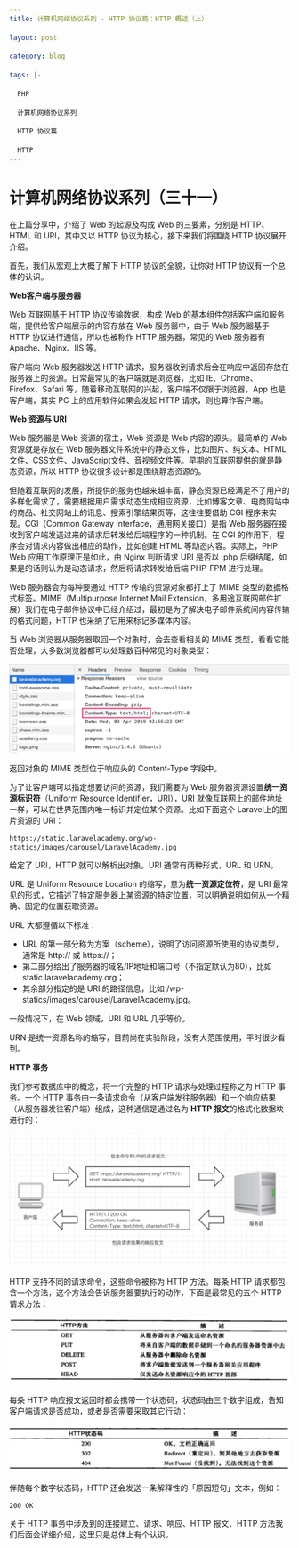 ```yaml
---
title: 计算机网络协议系列 - HTTP 协议篇：HTTP 概述（上）

layout: post

category: blog

tags: |-

  PHP

  计算机网络协议系列
  
  HTTP 协议篇

  HTTP
---
```




# 计算机网络协议系列（三十一）



在上篇分享中，介绍了 Web 的起源及构成 Web 的三要素，分别是 HTTP、HTML 和 URI，其中又以 HTTP 协议为核心，接下来我们将围绕 HTTP 协议展开介绍。

首先，我们从宏观上大概了解下 HTTP 协议的全貌，让你对 HTTP 协议有一个总体的认识。

**Web客户端与服务器**

Web 互联网基于 HTTP 协议传输数据，构成 Web 的基本组件包括客户端和服务端，提供给客户端展示的内容存放在 Web 服务器中，由于 Web 服务器基于 HTTP 协议进行通信，所以也被称作 HTTP 服务器，常见的 Web 服务器有 Apache、Nginx、IIS 等。

客户端向 Web 服务器发送 HTTP 请求，服务器收到请求后会在响应中返回存放在服务器上的资源。日常最常见的客户端就是浏览器，比如 IE、Chrome、Firefox、Safari 等，随着移动互联网的兴起，客户端不仅限于浏览器，App 也是客户端，其实 PC 上的应用软件如果会发起 HTTP 请求，则也算作客户端。

**Web 资源与 URI**

Web 服务器是 Web 资源的宿主，Web 资源是 Web 内容的源头。最简单的 Web 资源就是存放在 Web 服务器文件系统中的静态文件，比如图片、纯文本、HTML文件、CSS文件、JavaScript文件、音视频文件等。早期的互联网提供的就是静态资源，所以 HTTP 协议很多设计都是围绕静态资源的。

但随着互联网的发展，所提供的服务也越来越丰富，静态资源已经满足不了用户的多样化需求了，需要根据用户需求动态生成相应资源，比如博客文章、电商网站中的商品、社交网站上的讯息、搜索引擎结果页等，这往往要借助 CGI 程序来实现。CGI（Common Gateway Interface，通用网关接口）是指 Web 服务器在接收到客户端发送过来的请求后转发给后端程序的一种机制。在 CGI 的作用下，程序会对请求内容做出相应的动作，比如创建 HTML 等动态内容。实际上，PHP Web 应用工作原理正是如此，由 Nginx 判断请求 URI 是否以 .php 后缀结尾，如果是的话则认为是动态请求，然后将请求转发给后端 PHP-FPM 进行处理。

Web 服务器会为每种要通过 HTTP 传输的资源对象都打上了 MIME 类型的数据格式标签。MIME（Multipurpose Internet Mail Extension，多用途互联网邮件扩展）我们在电子邮件协议中已经介绍过，最初是为了解决电子邮件系统间内容传输的格式问题，HTTP 也采纳了它用来标记多媒体内容。

当 Web 浏览器从服务器取回一个对象时，会去查看相关的 MIME 类型，看看它能否处理，大多数浏览器都可以处理数百种常见的对象类型：

![img](/assets/post/7bca0e2e637408c96ab9ebd978d4721a1e3b34779870ae60fea4c57e092cfa77.png)

返回对象的 MIME 类型位于响应头的 Content-Type 字段中。

为了让客户端可以指定想要访问的资源，我们需要为 Web 服务器资源设置**统一资源标识符**（Uniform Resource Identifier，URI），URI 就像互联网上的邮件地址一样，可以在世界范围内唯一标识并定位某个资源。比如下面这个 Laravel上的图片资源的 URI：

```
https://static.laravelacademy.org/wp-statics/images/carousel/LaravelAcademy.jpg 
```

给定了 URI，HTTP 就可以解析出对象。URI 通常有两种形式，URL 和 URN。

URL 是 Uniform Resource Location 的缩写，意为**统一资源定位符**，是 URI 最常见的形式，它描述了特定服务器上某资源的特定位置，可以明确说明如何从一个精确、固定的位置获取资源。

URL 大都遵循以下标准：

- URL 的第一部分称为方案（scheme），说明了访问资源所使用的协议类型，通常是 http:// 或 https://；
- 第二部分给出了服务器的域名/IP地址和端口号（不指定默认为80），比如 static.laravelacademy.org；
- 其余部分指定的是 URI 的路径信息，比如 /wp-statics/images/carousel/LaravelAcademy.jpg。

一般情况下，在 Web 领域，URI 和 URL 几乎等价。

URN 是统一资源名称的缩写，目前尚在实验阶段，没有大范围使用，平时很少看到。

**HTTP 事务**

我们参考数据库中的概念，将一个完整的 HTTP 请求与处理过程称之为 HTTP 事务。一个 HTTP 事务由一条请求命令（从客户端发往服务器）和一个响应结果（从服务器发往客户端）组成，这种通信是通过名为 **HTTP 报文**的格式化数据块进行的：

![img](/assets/post/ab15cb5aefa60a0b0598458b9e17b53b11364771409cc3820488c31a3b8b420c.png)

HTTP 支持不同的请求命令，这些命令被称为 HTTP 方法。每条 HTTP 请求都包含一个方法，这个方法会告诉服务器要执行的动作，下面是最常见的五个 HTTP 请求方法：

![img](/assets/post/861f2d248c3c5795fcb58c3c86fc9c66cda254e63ecc31c26dab3bf9ca12de0a.png)

每条 HTTP 响应报文返回时都会携带一个状态码，状态码由三个数字组成，告知客户端请求是否成功，或者是否需要采取其它行动：

![img](/assets/post/4a0f97c13298eb97ee07fa459935f549051bd477ace86fc0798bd0b859f49bb7.png)

伴随每个数字状态码，HTTP 还会发送一条解释性的「原因短句」文本，例如：

```
200 OK
```

关于 HTTP 事务中涉及到的连接建立、请求、响应、HTTP 报文、HTTP 方法我们后面会详细介绍，这里只是总体上有个认识。
